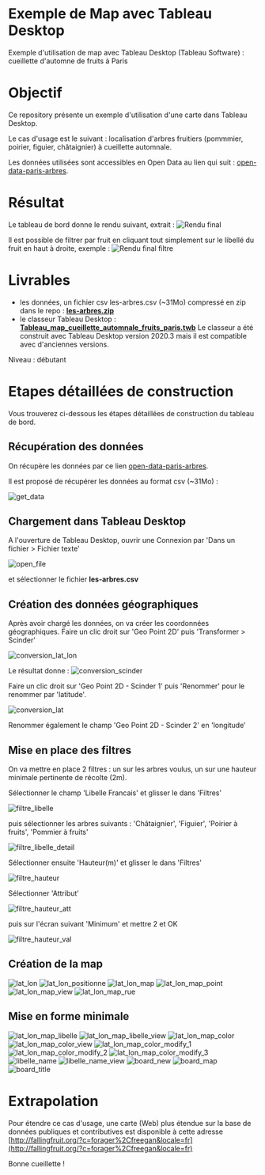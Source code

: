 # Exemple de Map avec Tableau Desktop
Exemple d'utilisation de map avec Tableau Desktop (Tableau Software) : cueillette d'automne de fruits à Paris

# Objectif
Ce repository présente un exemple d'utilisation d'une carte dans Tableau Desktop.

Le cas d'usage est le suivant : localisation d'arbres fruitiers (pommmier, poirier, figuier, châtaignier) à cueillette automnale.

Les données utilisées sont accessibles en Open Data au lien qui suit : [open-data-paris-arbres](https://opendata.paris.fr/explore/dataset/les-arbres/export/?disjunctive.typeemplacement&disjunctive.arrondissement&disjunctive.libellefrancais&disjunctive.genre&disjunctive.espece&disjunctive.varieteoucultivar&disjunctive.stadedeveloppement&disjunctive.remarquable
).

# Résultat
Le tableau de bord donne le rendu suivant, extrait : ![Rendu final](/screenshots/Tableau%20Desktop%20-%20map%20-%20cueillette%20automnale%20de%20fruits%20paris%20v2.PNG)

Il est possible de filtrer par fruit en cliquant tout simplement sur le libellé du fruit en haut à droite, exemple :
![Rendu final filtre](/screenshots/Tableau%20Desktop%20-%20map%20-%20filtre%20pommier%20paris.PNG)

# Livrables 
 - les données, un fichier csv les-arbres.csv (~31Mo) compressé en zip dans le repo : **[les-arbres.zip](les-arbres.zip)**
 - le classeur Tableau Desktop : **[Tableau_map_cueillette_automnale_fruits_paris.twb](Tableau_map_cueillette_automnale_fruits_paris.twb)**
Le classeur a été construit avec Tableau Desktop version 2020.3 mais il est compatible avec d'anciennes versions.

Niveau : débutant

# Etapes détaillées de construction
Vous trouverez ci-dessous les étapes détaillées de construction du tableau de bord.

## Récupération des données
On récupère les données par ce lien [open-data-paris-arbres](https://opendata.paris.fr/explore/dataset/les-arbres/export/?disjunctive.typeemplacement&disjunctive.arrondissement&disjunctive.libellefrancais&disjunctive.genre&disjunctive.espece&disjunctive.varieteoucultivar&disjunctive.stadedeveloppement&disjunctive.remarquable).

Il est proposé de récupérer les données au format csv (~31Mo) :

![get_data](/screenshots/get_data.png)

## Chargement dans Tableau Desktop
A l'ouverture de Tableau Desktop, ouvrir une Connexion par 'Dans un fichier >  Fichier texte'

![open_file](/screenshots/01_open_file.PNG)

et sélectionner le fichier  **les-arbres.csv**

## Création des données géographiques
Après avoir chargé les données, on va créer les coordonnées géographiques.
Faire un clic droit sur 'Geo Point 2D' puis 'Transformer > Scinder'

![conversion_lat_lon](/screenshots/screenshot_tableau_map%20(1).png)

Le résultat donne :
![conversion_scinder](/screenshots/screenshot_tableau_map%20(2).png)

Faire un clic droit sur 'Geo Point 2D - Scinder 1' puis 'Renommer' pour le renommer par 'latitude'.

![conversion_lat](/screenshots/screenshot_tableau_map%20(3).png)

Renommer également le champ 'Geo Point 2D - Scinder 2' en 'longitude'

## Mise en place des filtres
On va mettre en place 2 filtres : un sur les arbres voulus, un sur une hauteur minimale pertinente de récolte (2m).

Sélectionner le champ 'Libelle Francais' et glisser le dans 'Filtres'

![filtre_libelle](/screenshots/screenshot_tableau_map%20(4).png)

puis sélectionner les arbres suivants : 'Châtaignier', 'Figuier', 'Poirier à fruits', 'Pommier à fruits'

![filtre_libelle_detail](/screenshots/screenshot_tableau_map%20(5).png)

Sélectionner ensuite 'Hauteur(m)' et glisser le dans 'Filtres'

![filtre_hauteur](/screenshots/screenshot_tableau_map%20(6).png)

Sélectionner 'Attribut' 

![filtre_hauteur_att](/screenshots/screenshot_tableau_map%20(7).png)

puis sur l'écran suivant 'Minimum' et mettre 2 et OK

![filtre_hauteur_val](/screenshots/screenshot_tableau_map%20(8).png)

## Création de la map
![lat_lon](/screenshots/screenshot_tableau_map%20(9).png)
![lat_lon_positionne](/screenshots/screenshot_tableau_map%20(11).png)
![lat_lon_map](/screenshots/screenshot_tableau_map%20(12).png)
![lat_lon_map_point](/screenshots/screenshot_tableau_map%20(13).png)
![lat_lon_map_view](/screenshots/screenshot_tableau_map%20(14).png)
![lat_lon_map_rue](/screenshots/screenshot_tableau_map%20(15).png)
## Mise en forme minimale
![lat_lon_map_libelle](/screenshots/screenshot_tableau_map%20(16).png)
![lat_lon_map_libelle_view](/screenshots/screenshot_tableau_map%20(17).png)
![lat_lon_map_color](/screenshots/screenshot_tableau_map%20(18).png)
![lat_lon_map_color_view](/screenshots/screenshot_tableau_map%20(19).png)
![lat_lon_map_color_modify_1](/screenshots/screenshot_tableau_map%20(20).png)
![lat_lon_map_color_modify_2](/screenshots/screenshot_tableau_map%20(21).png)
![lat_lon_map_color_modify_3](/screenshots/screenshot_tableau_map%20(22).png)
![libelle_name](/screenshots/screenshot_tableau_map%20(26).png)
![libelle_name_view](/screenshots/screenshot_tableau_map%20(27).png)
![board_new](/screenshots/screenshot_tableau_map%20(23).png)
![board_map](/screenshots/screenshot_tableau_map%20(24).png)
![board_title](/screenshots/screenshot_tableau_map%20(25).png)
# Extrapolation
Pour étendre ce cas d'usage, une carte (Web) plus étendue sur la base de données publiques et contributives est disponible à cette adresse [http://fallingfruit.org/?c=forager%2Cfreegan&locale=fr](http://fallingfruit.org/?c=forager%2Cfreegan&locale=fr)

Bonne cueillette !
